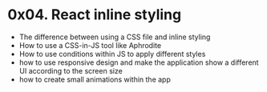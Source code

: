 # 0x04. React inline styling

- The difference between using a CSS file and inline styling
- How to use a CSS-in-JS tool like Aphrodite
- How to use conditions within JS to apply different styles
- how to use responsive design and make the application show a different UI according to the screen size
- how to create small animations within the app
